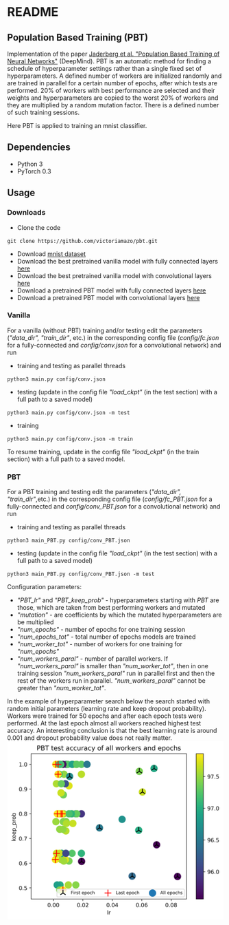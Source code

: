 # README

## Population Based Training (PBT)  
Implementation of the paper [Jaderberg et al. "Population Based Training of Neural Networks"](https://arxiv.org/abs/1711.09846) (DeepMind).
PBT is an automatic method for finding a schedule of hyperparameter settings rather than a single fixed 
set of hyperparameters. A defined number of workers are initialized randomly and 
are trained in parallel for a 
certain number of epochs, after which tests are performed. 20% of workers with best 
performance are selected and their weights and hyperparameters are  copied 
to the worst 20% of workers and they are multiplied by a random mutation factor. 
There is a defined number of such training sessions.

Here PBT is applied to training an mnist classifier.

## Dependencies
- Python 3
- PyTorch 0.3

## Usage

### Downloads
- Clone the code
```
git clone https://github.com/victoriamazo/pbt.git
```
- Download [mnist dataset](https://drive.google.com/open?id=1_mOZwOuuMHF7Ihzrrb30RdAfgnOspHQN)
- Download the best pretrained vanilla model with fully connected layers 
[here](https://drive.google.com/open?id=1owLOz0mOvmKB64N05q6OVhwdVl4dn7YE) 
- Download the best pretrained vanilla model with convolutional layers 
[here](https://drive.google.com/open?id=1Qg2yXcNb07k2aAcRNaWygI8XJeSjMtxT)
- Download a pretrained PBT model with fully connected layers  [here]()
- Download a pretrained PBT model with convolutional layers  [here]()

### Vanilla 
For a vanilla (without PBT) training and/or testing edit the parameters (*"data_dir", 
"train_dir"*, etc.) in the corresponding config file (*config/fc.json* for a 
fully-connected and *config/conv.json* for a convolutional network) 
and run
- training and testing as parallel threads
```
python3 main.py config/conv.json 
```
- testing (update in the config file *"load_ckpt"* (in the test section) with a 
full path to a saved model)
```
python3 main.py config/conv.json -m test
```
- training
```
python3 main.py config/conv.json -m train
```
To resume training, update in the config file *"load_ckpt"* (in the train section) with a full 
path to a saved model.



### PBT 
For a PBT training and testing edit the parameters (*"data_dir", "train_dir"*,etc.)
in the corresponding config file (*config/fc_PBT.json* for a 
fully-connected and *config/conv_PBT.json* for a convolutional network) and run
- training and testing as parallel threads
```
python3 main_PBT.py config/conv_PBT.json 
```
- testing (update in the config file *"load_ckpt"* (in the test section) with a full path to a saved model)
```
python3 main_PBT.py config/conv_PBT.json -m test
```

Configuration parameters:
- *"PBT_lr"* and *"PBT_keep_prob"* - hyperparameters starting with *PBT* are those,
    which are taken from best performing workers and mutated
- *"mutation"* - are coefficients by which the mutated hyperparameters are 
be multiplied
- *"num_epochs"* - number of epochs for one training session
- *"num_epochs_tot"* - total number of epochs models are trained
- *"num_worker_tot"* - number of workers for one training for *"num_epochs"*
- *"num_workers_paral"* - number of parallel workers. If *"num_workers_paral"* is 
smaller than *"num_worker_tot"*, then in one training session *"num_workers_paral"* 
run in parallel first and then the rest of the workers run in parallel. 
*"num_workers_paral"* cannot be greater than *"num_worker_tot"*.

In the example of hyperparameter search below the search started with random initial 
parameters (learning rate and keep dropout probability). Workers were trained for 50 epochs
and after each epoch tests were performed. At the last epoch almost all workers 
reached highest test accuracy. An interesting conclusion is that the best learning
rate is around 0.001 and dropout probability value does not really matter.    
![alt-text-1](https://github.com/victoriamazo/pbt/blob/master/images/results.png "title-1") 